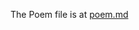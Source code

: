 The Poem file is at [poem.md](https://github.com/QinCai-rui/The-Great-Realisation-Poem/blob/main/poem.md)
